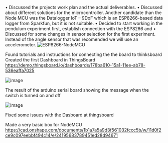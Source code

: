 •	Discussed the projects work plan and the actual deliverables. 
•	Discussed about different solutions for the microcontroller. Another candidate than the Node MCU was the Datalogger IoT – 9DoF which is an ESP8266-based data logger from Sparkfun, but it is not suitable. 
•	Decided to start working in the pendulum experiment first, establish connection with the ESP8266 and 
•	Discussed for some changes in sensor selection for the first experiment. Instead of the angle sensor that was recomended we will use an accelerometer.
![ESP8266-NodeMCU](https://github.com/tkampo/DIY-Physics-IoT/assets/132980261/ffcb318e-4edf-4890-b3a2-679e943b5a41)

Found tutorials and instructions for connecting the the board to thinksboard
Created the first Dashboard in ThingsBoard https://demo.thingsboard.io/dashboards/178ba610-15a1-11ee-ab78-536eaffa7025

![image](https://github.com/tkampo/DIY-Physics-IoT/assets/132980261/62f87dcd-f9bf-4483-b2a9-c82db99431d9)


The result of the arduino serial board showing the message when the switch is turned on and off

![image](https://github.com/tkampo/DIY-Physics-IoT/assets/132980261/97074569-1da3-400d-8001-c5a033d54763)


Fixed some issues with the Dasboard at thingsboard 

Made a very basic box for NodeMCU 
https://cad.onshape.com/documents/1b1a7a5a9d3f561032fccc5b/w/11d0f2ce9c097eebbf494c14/e/24195683789451ed28d94671

